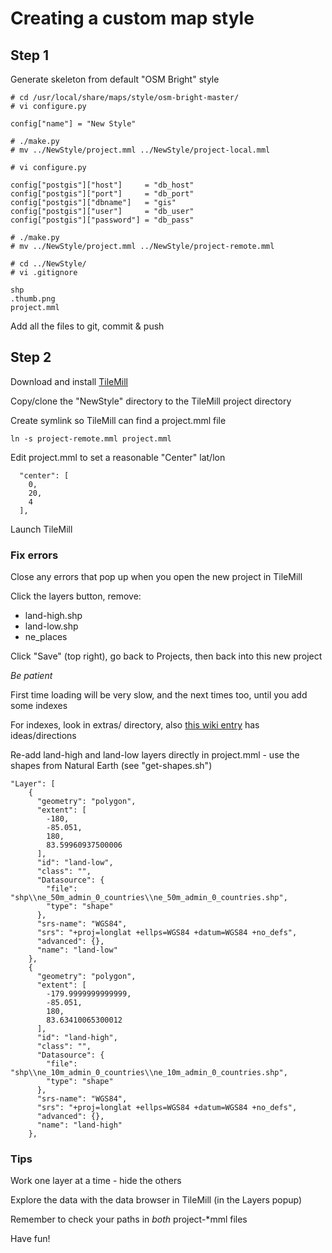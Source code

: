 # Creating a custom map style

## Step 1

Generate skeleton from default "OSM Bright" style

```
# cd /usr/local/share/maps/style/osm-bright-master/
# vi configure.py
```

```
config["name"] = "New Style"
```

```
# ./make.py
# mv ../NewStyle/project.mml ../NewStyle/project-local.mml

# vi configure.py
```

```
config["postgis"]["host"]     = "db_host"
config["postgis"]["port"]     = "db_port"
config["postgis"]["dbname"]   = "gis"
config["postgis"]["user"]     = "db_user"
config["postgis"]["password"] = "db_pass"
```

```
# ./make.py
# mv ../NewStyle/project.mml ../NewStyle/project-remote.mml

# cd ../NewStyle/
# vi .gitignore
```

```
shp
.thumb.png
project.mml
```

Add all the files to git, commit & push

## Step 2

Download and install [TileMill](https://tilemill-project.github.io/tilemill/)

Copy/clone the "NewStyle" directory to the TileMill project directory

Create symlink so TileMill can find a project.mml file

```
ln -s project-remote.mml project.mml
```

Edit project.mml to set a reasonable "Center" lat/lon

```
  "center": [
    0,
    20,
    4
  ],
```

Launch TileMill

### Fix errors

Close any errors that pop up when you open the new project in TileMill

Click the layers button, remove:

* land-high.shp
* land-low.shp
* ne_places

Click "Save" (top right), go back to Projects, then back into this new project

*Be patient*

First time loading will be very slow, and the next times too, until you add some indexes

For indexes, look in extras/ directory, also [this wiki entry](http://wiki.openstreetmap.org/wiki/User:Species/PostGIS_Tuning) has ideas/directions

Re-add land-high and land-low layers directly in project.mml - use the shapes from Natural Earth (see "get-shapes.sh")

```
"Layer": [
    {
      "geometry": "polygon",
      "extent": [
        -180,
        -85.051,
        180,
        83.59960937500006
      ],
      "id": "land-low",
      "class": "",
      "Datasource": {
        "file": "shp\\ne_50m_admin_0_countries\\ne_50m_admin_0_countries.shp",
        "type": "shape"
      },
      "srs-name": "WGS84",
      "srs": "+proj=longlat +ellps=WGS84 +datum=WGS84 +no_defs",
      "advanced": {},
      "name": "land-low"
    },
    {
      "geometry": "polygon",
      "extent": [
        -179.9999999999999,
        -85.051,
        180,
        83.63410065300012
      ],
      "id": "land-high",
      "class": "",
      "Datasource": {
        "file": "shp\\ne_10m_admin_0_countries\\ne_10m_admin_0_countries.shp",
        "type": "shape"
      },
      "srs-name": "WGS84",
      "srs": "+proj=longlat +ellps=WGS84 +datum=WGS84 +no_defs",
      "advanced": {},
      "name": "land-high"
    },
```

### Tips

Work one layer at a time - hide the others

Explore the data with the data browser in TileMill (in the Layers popup)

Remember to check your paths in *both* project-*mml files

Have fun!